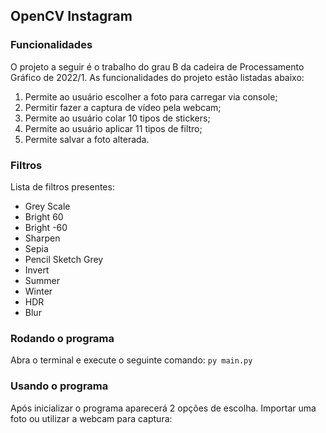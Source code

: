 ## OpenCV Instagram

### Funcionalidades

O projeto a seguir é o trabalho do grau B da cadeira de Processamento Gráfico de 2022/1.
As funcionalidades do projeto estão listadas abaixo:

1. Permite ao usuário escolher a foto para carregar via console;
2. Permitir fazer a captura de vídeo pela webcam;
3. Permite ao usuário colar 10 tipos de stickers;
4. Permite ao usuário aplicar 11 tipos de filtro;
5. Permite salvar a foto alterada.

### Filtros

Lista de filtros presentes:

- Grey Scale
- Bright 60
- Bright -60
- Sharpen
- Sepia
- Pencil Sketch Grey
- Invert
- Summer
- Winter
- HDR
- Blur

### Rodando o programa
 Abra o terminal e execute o seguinte comando:
`py main.py`

### Usando o programa

Após inicializar o programa aparecerá 2 opções de escolha. Importar uma foto ou utilizar a webcam para captura:



